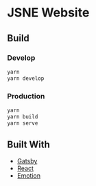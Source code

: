 # JSNE Website

## Build

### Develop

```bash
yarn
yarn develop
```

### Production

```bash
yarn
yarn build
yarn serve
```

## Built With

-   [Gatsby](<https://github.com/gatsbyjs/gatsby>)
-   [React](<https://github.com/facebook/react>)
-   [Emotion](<https://github.com/emotion-js/emotion>)
